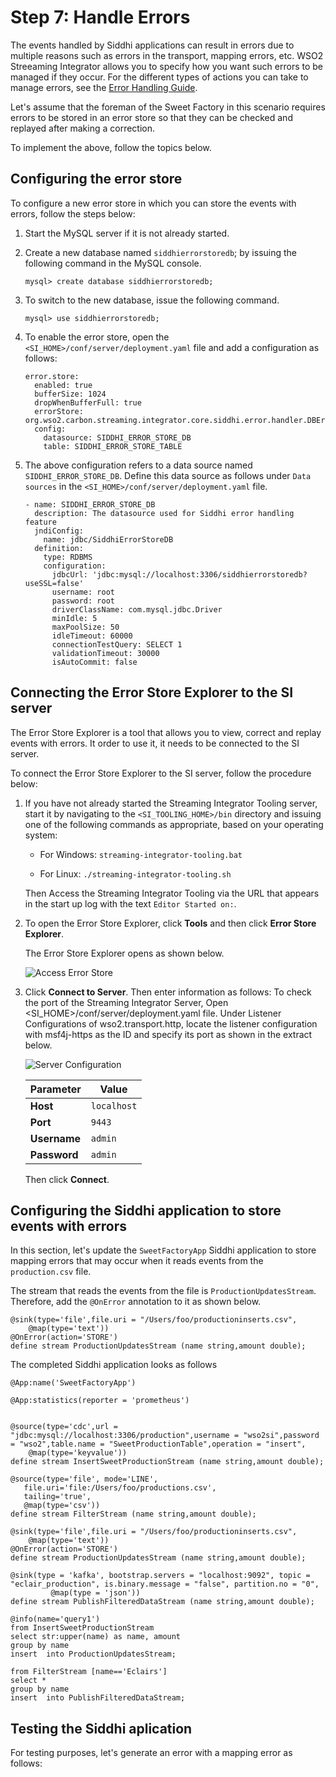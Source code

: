 # Step 7: Handle Errors

The events handled by Siddhi applications can result in errors due to multiple reasons such as errors in the transport, mapping errors, etc. WSO2 Streeaming Integrator allows you to specify how you want such errors to be managed if they occur. For the different types of actions you can take to manage errors, see the [Error Handling Guide](../../guides/handling-errors.md).

Let's assume that the foreman of the Sweet Factory in this scenario requires errors to be stored in an error store so that they can be checked and replayed after making a correction.

To implement the above, follow the topics below.

## Configuring the error store

To configure a new error store in which you can store the events with errors, follow the steps below:

1. Start the MySQL server if it is not already started.

2. Create a new database named `siddhierrorstoredb`; by issuing the following command in the MySQL console.

    `mysql> create database siddhierrorstoredb;`
    
3. To switch to the new database, issue the following command.

    `mysql> use siddhierrorstoredb;`
    
4. To enable the error store, open the `<SI_HOME>/conf/server/deployment.yaml` file and add a configuration as follows:

    ```
    error.store:
      enabled: true
      bufferSize: 1024
      dropWhenBufferFull: true
      errorStore: org.wso2.carbon.streaming.integrator.core.siddhi.error.handler.DBErrorStore
      config:
        datasource: SIDDHI_ERROR_STORE_DB
        table: SIDDHI_ERROR_STORE_TABLE
    ```
5. The above configuration refers to a data source named `SIDDHI_ERROR_STORE_DB`. Define this data source as follows under `Data sources` in the `<SI_HOME>/conf/server/deployment.yaml` file.

    ```
    - name: SIDDHI_ERROR_STORE_DB
      description: The datasource used for Siddhi error handling feature
      jndiConfig:
        name: jdbc/SiddhiErrorStoreDB
      definition:
        type: RDBMS
        configuration:
          jdbcUrl: 'jdbc:mysql://localhost:3306/siddhierrorstoredb?useSSL=false'
          username: root
          password: root
          driverClassName: com.mysql.jdbc.Driver
          minIdle: 5
          maxPoolSize: 50
          idleTimeout: 60000
          connectionTestQuery: SELECT 1
          validationTimeout: 30000
          isAutoCommit: false
    ```

## Connecting the Error Store Explorer to the SI server

The Error Store Explorer is a tool that allows you to view, correct and replay events with errors. It order to use it, it needs to be connected to the SI server.

To connect the Error Store Explorer to the SI server, follow the procedure below:

1. If you have not already started the Streaming Integrator Tooling server, start it by navigating to the `<SI_TOOLING_HOME>/bin` directory and issuing one of the following commands as appropriate, based on your operating system:
                                                 
     - For Windows: `streaming-integrator-tooling.bat`
    
     - For Linux: `./streaming-integrator-tooling.sh`
     
    Then Access the Streaming Integrator Tooling via the URL that appears in the start up log with the text `Editor Started on:`.
       
2. To open the Error Store Explorer, click **Tools** and then click **Error Store Explorer**.

    The Error Store Explorer opens as shown below. 
   
    ![Access Error Store](../../images/handling-requests-with-errors/error-store-explorer-without-server.png)
   
3. Click **Connect to Server**. Then enter information as follows:
   To check the port of the Streaming Integrator Server, Open <SI_HOME>/conf/server/deployment.yaml file. Under Listener Configurations of wso2.transport.http, locate the listener configuration with msf4j-https as the ID and specify its port as shown in the extract below.

    ![Server Configuration](../../images/quick-start-guide-101/connect-error-store.png)

    |**Parameter**|**Value**    |
    |-------------|-------------|
    |**Host**     | `localhost` |
    |**Port**     | `9443`      |
    |**Username** | `admin`     |
    |**Password** | `admin`     |
    
    Then click **Connect**.

## Configuring the Siddhi application to store events with errors

In this section, let's update the `SweetFactoryApp` Siddhi application to store mapping errors that may occur when it reads events  from the `production.csv` file.

The stream that reads the events from the file is `ProductionUpdatesStream`. Therefore, add the `@OnError` annotation to it as shown below.

```
@sink(type='file',file.uri = "/Users/foo/productioninserts.csv",
	@map(type='text'))
@OnError(action='STORE')
define stream ProductionUpdatesStream (name string,amount double);
```


The completed Siddhi application looks as follows

```
@App:name('SweetFactoryApp')

@App:statistics(reporter = 'prometheus')


@source(type='cdc',url = "jdbc:mysql://localhost:3306/production",username = "wso2si",password = "wso2",table.name = "SweetProductionTable",operation = "insert",
	@map(type='keyvalue'))
define stream InsertSweetProductionStream (name string,amount double);

@source(type='file', mode='LINE',
   file.uri='file:/Users/foo/productions.csv',
   tailing='true',
   @map(type='csv'))
define stream FilterStream (name string,amount double);

@sink(type='file',file.uri = "/Users/foo/productioninserts.csv",
	@map(type='text'))
@OnError(action='STORE')
define stream ProductionUpdatesStream (name string,amount double);

@sink(type = 'kafka', bootstrap.servers = "localhost:9092", topic = "eclair_production", is.binary.message = "false", partition.no = "0",
         @map(type = 'json'))
define stream PublishFilteredDataStream (name string,amount double);

@info(name='query1')
from InsertSweetProductionStream 
select str:upper(name) as name, amount 
group by name 
insert  into ProductionUpdatesStream;

from FilterStream [name=='Eclairs']
select * 
group by name 
insert  into PublishFilteredDataStream;
```

## Testing the Siddhi aplication

For testing purposes, let's generate an error with a mapping error as follows:






